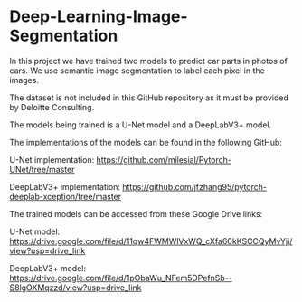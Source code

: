# Deep-Learning-Image-Segmentation

In this project we have trained two models to predict car parts in photos of cars.
We use semantic image segmentation to label each pixel in the images.

The dataset is not included in this GitHub repository as it must be provided by Deloitte Consulting.

The models being trained is a U-Net model and a DeepLabV3+ model. 




The implementations of the models can be found in the following GitHub:

U-Net implementation: https://github.com/milesial/Pytorch-UNet/tree/master

DeepLabV3+ implementation: https://github.com/jfzhang95/pytorch-deeplab-xception/tree/master





The trained models can be accessed from these Google Drive links:

U-Net model: https://drive.google.com/file/d/11qw4FWMWlVxWQ_cXfa60kKSCCQyMvYjj/view?usp=drive_link

DeepLabV3+ model: https://drive.google.com/file/d/1pObaWu_NFem5DPefnSb--S8lgOXMqzzd/view?usp=drive_link
